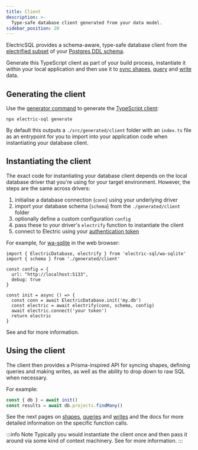 ```yaml
---
title: Client
description: >-
  Type-safe database client generated from your data model.
sidebar_position: 20
---
```


ElectricSQL provides a schema-aware, type-safe database client from the [electrified subset](../data-modelling/electrification.md) of your [Postgres&nbsp;DDL&nbsp;schema](../data-modelling/migrations.md).

Generate this TypeScript client as part of your build process, instantiate it within your local application and then use it to [sync shapes](./shapes.md), [query](./queries.md) and [write](./writes.md) data.

## Generating the client

Use the [generator command](../../api/cli.md#generate) to generate the [TypeScript client](../installation/client.md):

```shell
npx electric-sql generate
```

By default this outputs a `./src/generated/client` folder with an `index.ts` file as an entrypoint for you to import into your application code when instantiating your database client.

## Instantiating the client

The exact code for instantiating your database client depends on the local database driver that you're using for your target environment. However, the steps are the same across drivers:

1. initialise a database connection (`conn`) using your underlying driver
2. import your database schema (`schema`) from the `./generated/client` folder
3. optionally define a custom configuration `config`
4. pass these to your driver's `electrify` function to instantiate the client
5. connect to Electric using your [authentication token](../auth/index.md)

For example, for [wa-sqlite](../../integrations/drivers/web/wa-sqlite.md) in the web browser:

```tsx
import { ElectricDatabase, electrify } from 'electric-sql/wa-sqlite'
import { schema } from './generated/client'

const config = {
  url: "http://localhost:5133",
  debug: true
}

const init = async () => {
  const conn = await ElectricDatabase.init('my.db')
  const electric = await electrify(conn, schema, config)
  await electric.connect('your token')
  return electric
}
```

See <DocPageLink path="integrations/drivers" /> and <DocPageLink path="api/clients/typescript" /> for more information.

## Using the client

The client then provides a Prisma-inspired API for syncing shapes, defining queries and making writes, as well as the ability to drop down to raw SQL when necessary.

For example:

```ts
const { db } = await init()
const results = await db.projects.findMany()
```

See the next pages on [shapes](./shapes.md), [queries](./queries.md) and [writes](./writes.md) and the <DocPageLink path="api/clients/typescript" /> docs for more detailed information on the specific function calls.

:::info Note
Typically you would instantiate the client once and then pass it around via some kind of context machinery. See <DocPageLink path="integrations/frontend" /> for more information.
:::
